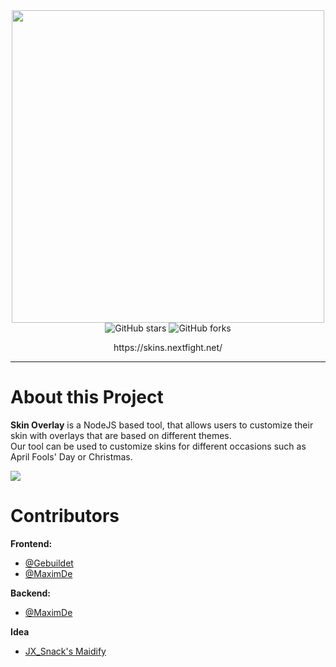 <div align="center">
  <img src="https://github.com/ToiletDevelopment/Skin-Overlay/assets/77403194/d774ce1f-4166-49e9-887a-56d13d0da432" width="500px""><br>
</div>
<div align="center">
    <img alt="GitHub stars" src="https://img.shields.io/github/stars/ToiletDevelopment/Skin-Overlay">
    <img alt="GitHub forks" src="https://img.shields.io/github/forks/ToiletDevelopment/Skin-Overlay">
    <br>
    <p>https://skins.nextfight.net/</p>
</div>

---

# About this Project
**Skin Overlay** is a NodeJS based tool, that allows users to customize their skin with overlays that are based on different themes.  
Our tool can be used to customize skins for different occasions such as April Fools' Day or Christmas.

<img src="https://github.com/ToiletDevelopment/Skin-Overlay/assets/114857048/2596731e-b4d8-47fa-899c-767fc070e9ea">

# Contributors
**Frontend:**
- [@Gebuildet](https://github.com/gebuildet)
- [@MaximDe](https://github.com/max1mde)
  
**Backend:**
- [@MaximDe](https://github.com/max1mde)

**Idea**
- [JX_Snack's Maidify](https://link.snackbag.net/maidify)
